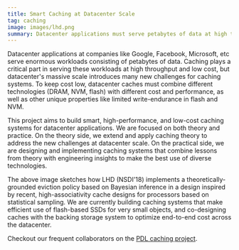 ```yaml
---
title: Smart Caching at Datacenter Scale
tag: caching
image: images/lhd.png
summary: Datacenter applications must serve petabytes of data at high throughput and minimum cost. This project merges caching theory with systems to build smart, efficient, and low-cost caching solutions for the datacenter.
---
```


Datacenter applications at companies like Google, Facebook, Microsoft, etc serve enormous workloads consisting of petabytes of data.
Caching plays a critical part in serving these workloads at high throughput and low cost,
but datacenter's massive scale introduces many new challenges for caching systems.
To keep cost low, datacenter caches must combine different technologies (DRAM, NVM, flash) with different cost and performance,
as well as other unique properties like limited write-endurance in flash and NVM.

This project aims to build smart, high-performance, and low-cost caching systems for datacenter applications.
We are focused on both theory and practice.
On the theory side, we extend and apply caching theory to address the new challenges at datacenter scale.
On the practical side, we are designing and implementing caching systems that combine lessons from theory
with engineering insights to make the best use of diverse technologies.

The above image sketches how LHD (NSDI'18) implements a theoretically-grounded eviction policy based on Bayesian inference
in a design inspired by recent, high-associativity cache designs for processors based on statistical sampling.
We are currently building caching systems that make efficient use of flash-based SSDs for very small objects,
and co-designing caches with the backing storage system to optimize end-to-end cost across the datacenter.

Checkout our frequent collaborators on the [PDL caching project](https://www.pdl.cmu.edu/CILES/index.shtml).
